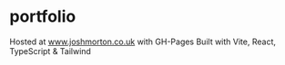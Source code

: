 # portfolio

Hosted at www.joshmorton.co.uk with GH-Pages
Built with Vite, React, TypeScript & Tailwind